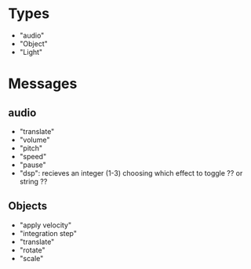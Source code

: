 # Types

- "audio"
- "Object"
- "Light"

# Messages

## audio

- "translate"
- "volume"
- "pitch"
- "speed"
- "pause"
- "dsp": recieves an integer (1-3) choosing which effect to toggle ?? or string ??

## Objects

- "apply velocity"
- "integration step"
- "translate"
- "rotate"
- "scale"